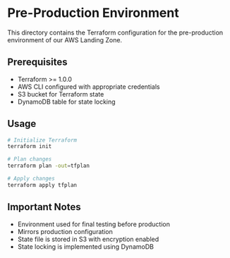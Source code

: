 # Pre-Production Environment

This directory contains the Terraform configuration for the pre-production environment of our AWS Landing Zone.

## Prerequisites

- Terraform >= 1.0.0
- AWS CLI configured with appropriate credentials
- S3 bucket for Terraform state
- DynamoDB table for state locking

## Usage

```bash
# Initialize Terraform
terraform init

# Plan changes
terraform plan -out=tfplan

# Apply changes
terraform apply tfplan
```

## Important Notes

- Environment used for final testing before production
- Mirrors production configuration
- State file is stored in S3 with encryption enabled
- State locking is implemented using DynamoDB